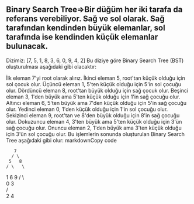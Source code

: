 ## Binary Search Tree=>Bir düğüm her iki tarafa da referans verebiliyor. Sağ ve sol olarak. Sağ tarafından kendinden büyük elemanlar, sol tarafında ise kendinden küçük elemanlar bulunacak.

Dizimiz: [7, 5, 1, 8, 3, 6, 0, 9, 4, 2]
Bu diziye göre Binary Search Tree (BST) oluşturulması aşağıdaki gibi olacaktır:

İlk eleman 7'yi root olarak alırız.
İkinci eleman 5, root'tan küçük olduğu için sol çocuk olur.
Üçüncü eleman 1, 5'ten küçük olduğu için 5'in sol çocuğu olur.
Dördüncü eleman 8, root'tan büyük olduğu için sağ çocuk olur.
Beşinci eleman 3, 1'den büyük ama 5'ten küçük olduğu için 1'in sağ çocuğu olur.
Altıncı eleman 6, 5'ten büyük ama 7'den küçük olduğu için 5'in sağ çocuğu olur.
Yedinci eleman 0, 1'den küçük olduğu için 1'in sol çocuğu olur.
Sekizinci eleman 9, root'tan ve 8'den büyük olduğu için 8'in sağ çocuğu olur.
Dokuzuncu eleman 4, 3'ten büyük ama 5'ten küçük olduğu için 3'ün sağ çocuğu olur.
Onuncu eleman 2, 1'den büyük ama 3'ten küçük olduğu için 3'ün sol çocuğu olur.
Bu işlemlerin sonunda oluşturulan Binary Search Tree aşağıdaki gibi olur: markdownCopy code

       7  
      / \
     5   8
    / \   \
   1   6   9 
  / \   
 0   3  
    / \
   2   4  